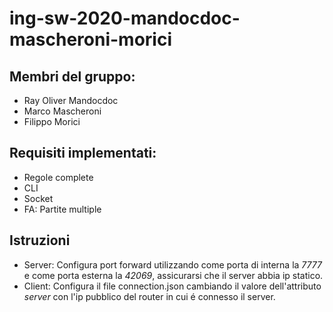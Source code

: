 # ing-sw-2020-mandocdoc-mascheroni-morici

Membri del gruppo:
-
- Ray Oliver Mandocdoc
- Marco Mascheroni
- Filippo Morici

Requisiti implementati:
-
- Regole complete
- CLI
- Socket
- FA: Partite multiple

Istruzioni
-
- Server:
Configura port forward utilizzando come porta di interna la *7777* e come porta esterna la *42069*, assicurarsi che il server abbia ip statico.
- Client:
Configura il file connection.json cambiando il valore dell'attributo *server* con l'ip pubblico del router in cui é connesso il server.
